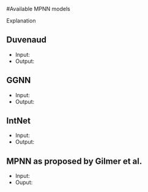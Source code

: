 #Available MPNN models

Explanation

## Duvenaud

* Input:
* Output:

## GGNN

* Input:
* Output:

## IntNet

* Input:
* Output:

## MPNN as proposed by Gilmer et al.

* Input:
* Ouput:


